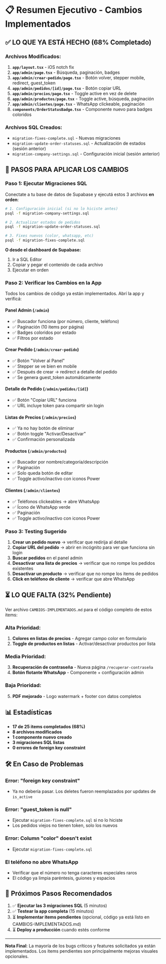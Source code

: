 # 📋 Resumen Ejecutivo - Cambios Implementados

## ✅ LO QUE YA ESTÁ HECHO (68% Completado)

### Archivos Modificados:

1. **`app/layout.tsx`** - iOS notch fix
2. **`app/admin/page.tsx`** - Búsqueda, paginación, badges
3. **`app/admin/crear-pedido/page.tsx`** - Botón volver, stepper mobile, redirect, guest_token
4. **`app/admin/pedidos/[id]/page.tsx`** - Botón copiar URL
5. **`app/admin/precios/page.tsx`** - Toggle active en vez de delete
6. **`app/admin/productos/page.tsx`** - Toggle active, búsqueda, paginación
7. **`app/admin/clientes/page.tsx`** - WhatsApp clickeable, paginación
8. **`components/OrderStatusBadge.tsx`** - Componente nuevo para badges coloridos

### Archivos SQL Creados:
- `migration-fixes-complete.sql` - Nuevas migraciones
- `migration-update-order-statuses.sql` - Actualización de estados (sesión anterior)
- `migration-company-settings.sql` - Configuración inicial (sesión anterior)

## 🚀 PASOS PARA APLICAR LOS CAMBIOS

### Paso 1: Ejecutar Migraciones SQL

Conectate a tu base de datos de Supabase y ejecutá estos 3 archivos **en orden**:

```bash
# 1. Configuración inicial (si no lo hiciste antes)
psql -f migration-company-settings.sql

# 2. Actualizar estados de pedidos
psql -f migration-update-order-statuses.sql

# 3. Fixes nuevos (color, whatsapp, etc)
psql -f migration-fixes-complete.sql
```

**O desde el dashboard de Supabase:**
1. Ir a SQL Editor
2. Copiar y pegar el contenido de cada archivo
3. Ejecutar en orden

### Paso 2: Verificar los Cambios en la App

Todos los cambios de código ya están implementados. Abrí la app y verificá:

#### Panel Admin (`/admin`)
- ✅ Buscador funciona (por número, cliente, teléfono)
- ✅ Paginación (10 items por página)
- ✅ Badges coloridos por estado
- ✅ Filtros por estado

#### Crear Pedido (`/admin/crear-pedido`)
- ✅ Botón "Volver al Panel"
- ✅ Stepper se ve bien en mobile
- ✅ Después de crear → redirect a detalle del pedido
- ✅ Se genera guest_token automáticamente

#### Detalle de Pedido (`/admin/pedidos/[id]`)
- ✅ Botón "Copiar URL" funciona
- ✅ URL incluye token para compartir sin login

#### Listas de Precios (`/admin/precios`)
- ✅ Ya no hay botón de eliminar
- ✅ Botón toggle "Activar/Desactivar"
- ✅ Confirmación personalizada

#### Productos (`/admin/productos`)
- ✅ Buscador por nombre/categoría/descripción
- ✅ Paginación
- ✅ Solo queda botón de editar
- ✅ Toggle activo/inactivo con iconos Power

#### Clientes (`/admin/clientes`)
- ✅ Teléfonos clickeables → abre WhatsApp
- ✅ Ícono de WhatsApp verde
- ✅ Paginación
- ✅ Toggle activo/inactivo con iconos Power

### Paso 3: Testing Sugerido

1. **Crear un pedido nuevo** → verificar que redirija al detalle
2. **Copiar URL del pedido** → abrir en incógnito para ver que funciona sin login
3. **Buscar pedidos** en el panel admin
4. **Desactivar una lista de precios** → verificar que no rompe los pedidos existentes
5. **Desactivar un producto** → verificar que no rompe los items de pedidos
6. **Click en teléfono de cliente** → verificar que abre WhatsApp

## ⏳ LO QUE FALTA (32% Pendiente)

Ver archivo `CAMBIOS-IMPLEMENTADOS.md` para el código completo de estos items:

### Alta Prioridad:
1. **Colores en listas de precios** - Agregar campo color en formulario
2. **Toggle de productos en listas** - Activar/desactivar productos por lista

### Media Prioridad:
3. **Recuperación de contraseña** - Nueva página `/recuperar-contraseña`
4. **Botón flotante WhatsApp** - Componente + configuración admin

### Baja Prioridad:
5. **PDF mejorado** - Logo watermark + footer con datos completos

## 📊 Estadísticas

- **17 de 25 items completados (68%)**
- **8 archivos modificados**
- **1 componente nuevo creado**
- **3 migraciones SQL listas**
- **0 errores de foreign key constraint**

## 🛠️ En Caso de Problemas

### Error: "foreign key constraint"
- Ya no debería pasar. Los deletes fueron reemplazados por updates de `is_active`

### Error: "guest_token is null"
- Ejecutar `migration-fixes-complete.sql` si no lo hiciste
- Los pedidos viejos no tienen token, solo los nuevos

### Error: Column "color" doesn't exist
- Ejecutar `migration-fixes-complete.sql`

### El teléfono no abre WhatsApp
- Verificar que el número no tenga caracteres especiales raros
- El código ya limpia paréntesis, guiones y espacios

## 📝 Próximos Pasos Recomendados

1. ✅ **Ejecutar las 3 migraciones SQL** (5 minutos)
2. ✅ **Testear la app completa** (15 minutos)
3. ⏳ **Implementar items pendientes** (opcional, código ya está listo en CAMBIOS-IMPLEMENTADOS.md)
4. ⏳ **Deploy a producción** cuando estés conforme

---

**Nota Final**: La mayoría de los bugs críticos y features solicitados ya están implementados. Los items pendientes son principalmente mejoras visuales opcionales.
